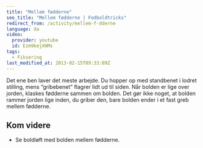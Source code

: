 ```yaml
---
title: "Mellem fødderne"
seo_title: "Mellem fødderne | Fodboldtricks"
redirect_from: /activity/mellem-f-dderne
language: da
video:
  provider: youtube
  id: Ezm9kmjXHMs
tags:
  - Fiksering
last_modified_at: 2013-02-15T09:33:09Z
---
```


Det ene ben laver det meste arbejde. Du hopper op med standbenet i lodret
stilling, mens ”gribebenet” flagrer lidt ud til siden. Når bolden er lige over
jorden, klaskes fødderne sammen om bolden. Det gør ikke noget, at bolden
rammer jorden lige inden, du griber den, bare bolden ender i et fast greb
mellem fødderne.

## Kom videre

- Se boldløft med bolden mellem fødderne.

